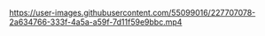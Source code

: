 

https://user-images.githubusercontent.com/55099016/227707078-2a634766-333f-4a5a-a59f-7d11f59e9bbc.mp4

